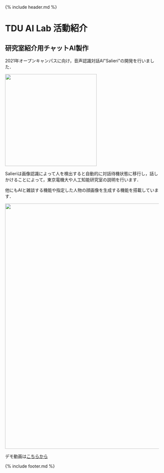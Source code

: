 {% include header.md %} <!-- _includes内のheader.mdをインクルード -->


# TDU AI Lab 活動紹介

## 研究室紹介用チャットAI製作

2021年オープンキャンパスに向け，音声認識対話AI"Salieri"の開発を行いました．


<img src="https://user-images.githubusercontent.com/63311737/127312525-ae452dd9-9db0-416d-adf2-72f560af58c6.png" width="300">

Salieriは画像認識によって人を検出すると自動的に対話待機状態に移行し，話しかけることによって，東京電機大や人工知能研究室の説明を行います．

他にもAIと雑談する機能や指定した人物の顔画像を生成する機能を搭載しています．

<img src="https://user-images.githubusercontent.com/63311737/127320409-4c0f7e60-61e2-43ac-a328-69385affe7d0.png" width="800">


デモ動画は[こちらから](https://youtu.be/UJvwLCZXqPE)


{% include footer.md %} <!-- _includes内のfooter.mdをインクルード -->
